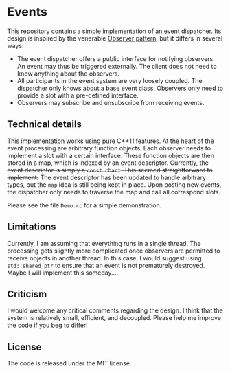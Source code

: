 # Events

This repository contains a simple implementation of an event dispatcher.
Its design is inspired by the venerable [Observer
pattern](http://en.wikipedia.org/wiki/Observer_pattern), but it differs
in several ways:

* The event dispatcher offers a public interface for notifying
  observers. An event may thus be triggered externally. The client
  does not need to know anything about the observers.
* All participants in the event system are very loosely coupled. The
  dispatcher only knows about a base event class. Observers only need to
  provide a slot with a pre-defined interface.
* Observers may subscribe and unsubscribe from receiving events.

## Technical details

This implementation works using pure C++11 features. At the heart of the
event processing are arbitrary function objects. Each observer needs to
implement a slot with a certain interface. These function objects are
then stored in a map, which is indexed by an event descriptor.
~~Currently, the event descriptor is simply a `const char*`. This seemed
straightforward to implement.~~ The event descriptor has been updated to
handle arbitrary types, but the `map` idea is still being kept in place.
Upon posting new events, the dispatcher only needs to traverse the map
and call all correspond slots.

Please see the file `Demo.cc` for a simple demonstration.

## Limitations

Currently, I am assuming that everything runs in a single thread. The
processing gets slightly more complicated once observers are permitted
to receive objects in another thread. In this case, I would suggest
using `std::shared_ptr` to ensure that an event is not prematurely
destroyed. Maybe I will implement this someday...

## Criticism

I would welcome any critical comments regarding the design. I think that
the system is relatively small, efficient, and decoupled. Please help me
improve the code if you beg to differ!

## License

The code is released under the MIT license.

